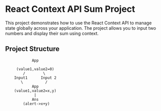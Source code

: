 # React Context API Sum Project

This project demonstrates how to use the React Context API to manage state globally across your application. The project allows you to input two numbers and display their sum using context.

## Project Structure




                App
                
         (value1,value2=0)
            /        \
        Input1      Input 2
           \          /
                App
        (value1,value2=x,y)
                 |
                Ans
            (alert->x+y)
